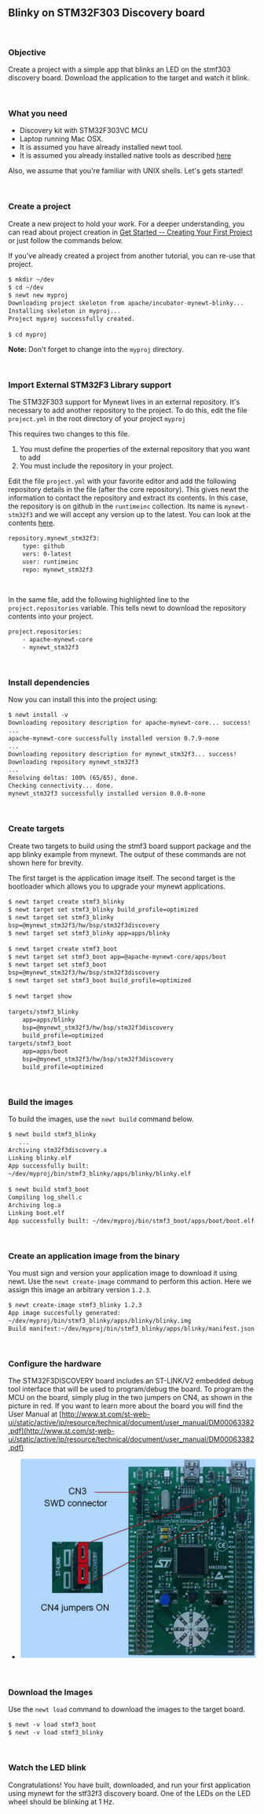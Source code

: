## Blinky on STM32F303 Discovery board

<br>

### Objective

Create a project with a simple app that blinks an LED on the stmf303 
discovery board.  Download the application to the target and watch it blink.

<br>

### What you need

* Discovery kit with STM32F303VC MCU
* Laptop running Mac OSX. 
* It is assumed you have already installed newt tool. 
* It is assumed you already installed native tools as described [here](../get_started/native_tools.md)

Also, we assume that you're familiar with UNIX shells. Let's gets started!

<br>

### Create a project

Create a new project to hold your work.  For a deeper understanding, you can read about project creation in 
[Get Started -- Creating Your First Project](../get_started/project_create.md)
or just follow the commands below.

If you've already created a project from another tutorial, you can re-use
that project.

```
$ mkdir ~/dev
$ cd ~/dev
$ newt new myproj
Downloading project skeleton from apache/incubator-mynewt-blinky...
Installing skeleton in myproj...
Project myproj successfully created.

$ cd myproj

``` 

**Note:** Don't forget to change into the `myproj` directory.

<br>

### Import External STM32F3 Library support 

The STM32F303 support for Mynewt lives in an external repository.  It's
necessary to add another repository to the project.  To do this,
edit the file `project.yml` in the root directory of your project `myproj`

This requires two changes to this file.

1.  You must define the properties of the external repository that you want
to add
2. You must include the repository in your project.

Edit the file `project.yml` with your favorite editor and add the 
following repository details in the file (after the core 
repository).  This gives newt the information to contact the repository
and extract its contents.  In this case, the repository is on github in 
the `runtimeinc` collection. Its name is `mynewt-stm32f3` and we will accept
any version up to the latest. You can look at the contents [here](https://github.com/runtimeinc/mynewt_stm32f3).

```
repository.mynewt_stm32f3:
    type: github
    vers: 0-latest
    user: runtimeinc
    repo: mynewt_stm32f3
```

<br>

In the same file, add the following highlighted line to the 
`project.repositories` variable.  This tells newt to download the
 repository contents into your project. 

```hl_lines="3"
project.repositories:
    - apache-mynewt-core
    - mynewt_stm32f3
```

<br>

### Install dependencies

Now you can install this into the project using:

```
$ newt install -v 
Downloading repository description for apache-mynewt-core... success!
...
apache-mynewt-core successfully installed version 0.7.9-none
...
Downloading repository description for mynewt_stm32f3... success!
Downloading repository mynewt_stm32f3 
...
Resolving deltas: 100% (65/65), done.
Checking connectivity... done.
mynewt_stm32f3 successfully installed version 0.0.0-none
```

<br>

   
### Create  targets

Create two targets to build using the stmf3 board support package and the 
app blinky example from mynewt.  The output of these commands are not
shown here for brevity. 

The first target is the application image itself. The second
target is the bootloader which allows you to upgrade your mynewt 
applications. 


```
$ newt target create stmf3_blinky
$ newt target set stmf3_blinky build_profile=optimized
$ newt target set stmf3_blinky bsp=@mynewt_stm32f3/hw/bsp/stm32f3discovery
$ newt target set stmf3_blinky app=apps/blinky

$ newt target create stmf3_boot
$ newt target set stmf3_boot app=@apache-mynewt-core/apps/boot
$ newt target set stmf3_boot bsp=@mynewt_stm32f3/hw/bsp/stm32f3discovery
$ newt target set stmf3_boot build_profile=optimized

$ newt target show

targets/stmf3_blinky
    app=apps/blinky
    bsp=@mynewt_stm32f3/hw/bsp/stm32f3discovery
    build_profile=optimized
targets/stmf3_boot
    app=apps/boot
    bsp=@mynewt_stm32f3/hw/bsp/stm32f3discovery
    build_profile=optimized
```

<br>

### Build the images

To build the images, use the `newt build` command below.

```
$ newt build stmf3_blinky
   ...
Archiving stm32f3discovery.a
Linking blinky.elf
App successfully built: ~/dev/myproj/bin/stmf3_blinky/apps/blinky/blinky.elf

$ newt build stmf3_boot
Compiling log_shell.c
Archiving log.a
Linking boot.elf
App successfully built: ~/dev/myproj/bin/stmf3_boot/apps/boot/boot.elf
```

<br>

### Create an application image from the binary

You must sign and version your application image to download it using newt.  Use
the `newt create-image` command to perform this action. Here we assign this
image an arbitrary version `1.2.3`.

```no-highlight
$ newt create-image stmf3_blinky 1.2.3
App image succesfully generated: ~/dev/myproj/bin/stmf3_blinky/apps/blinky/blinky.img
Build manifest:~/dev/myproj/bin/stmf3_blinky/apps/blinky/manifest.json
```

<br>

### Configure the hardware 


 The STM32F3DISCOVERY board includes an ST-LINK/V2 embedded debug tool interface that will be used to program/debug the board. To program the MCU on the board, simply plug in the two jumpers on CN4, as shown in the picture in red. If you want to learn more about the board you will find the User Manual at [http://www.st.com/st-web-ui/static/active/jp/resource/technical/document/user_manual/DM00063382.pdf](http://www.st.com/st-web-ui/static/active/jp/resource/technical/document/user_manual/DM00063382.pdf)

* ![STMdiscovery](pics/STM32f3discovery_connector.png)

<br>

### Download the Images

Use the `newt load` command to download the images to the target board.

```
$ newt -v load stmf3_boot
$ newt -v load stmf3_blinky
``` 

<br>

### Watch the LED blink

Congratulations! You have built, downloaded, and run your first application using mynewt for the
stf32f3 discovery board. One of the LEDs on the LED wheel should be blinking 
at 1 Hz.